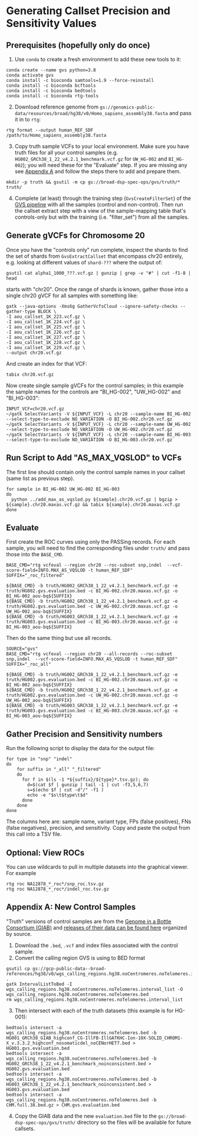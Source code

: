 # Generating Callset Precision and Sensitivity Values
## Prerequisites (hopefully only do once)
1. Use `conda` to create a fresh environment to add these new tools to it:
 ```
 conda create --name gvs python=3.8
 conda activate gvs
 conda install -c bioconda samtools=1.9 --force-reinstall
 conda install -c bioconda bcftools
 conda install -c bioconda bedtools
 conda install -c bioconda rtg-tools
```
2. Download reference genome from `gs://genomics-public-data/resources/broad/hg38/v0/Homo_sapiens_assembly38.fasta` and pass it in to `rtg`:
```
rtg format --output human_REF_SDF /path/to/Homo_sapiens_assembly38.fasta
```
3. Copy truth sample VCFs to your local environment. Make sure you have truth files for all your control samples (e.g. `HG002_GRCh38_1_22_v4.2.1_benchmark.vcf.gz` for `UW_HG-002` and `BI_HG-002`); you will need these for the "Evaluate" step.  If you are missing any see [Appendix A](#appendix-a-new-control-samples) and follow the steps there to add and prepare them.
```
mkdir -p truth && gsutil -m cp gs://broad-dsp-spec-ops/gvs/truth/* truth/
```
4. Complete (at least) through the training step (`GvsCreateFilterSet`) of the [GVS pipeline](../AOU_DELIVERABLES.md) with all the samples (control and non-control).  Then run the callset extract step with a view of the sample-mapping table that's controls-only but with the training (i.e. "filter_set") from all the samples.
## Generate gVCFs for Chromosome 20
Once you have the "controls only" run complete, inspect the shards to find the set of shards from `GvsExtractCallset` that encompass chr20 entirely, e.g. looking at different values of `shard-???` where the output of:
```
gsutil cat alpha1_1000_???.vcf.gz | gunzip | grep -v "#" | cut -f1-8 | head
```
starts with "chr20". Once the range of shards is known, gather those into a single chr20 gVCF for all samples with something like:
```
gatk --java-options -Xms6g GatherVcfsCloud --ignore-safety-checks --gather-type BLOCK \
-I aou_callset_1K_223.vcf.gz \
-I aou_callset_1K_224.vcf.gz \
-I aou_callset_1K_225.vcf.gz \
-I aou_callset_1K_226.vcf.gz \
-I aou_callset_1K_227.vcf.gz \
-I aou_callset_1K_228.vcf.gz \
-I aou_callset_1K_229.vcf.gz \
--output chr20.vcf.gz
```
And create an index for that VCF:
```
tabix chr20.vcf.gz
```
Now create single sample gVCFs for the control samples; in this example the sample names for the controls are "BI_HG-002", "UW_HG-002" and "BI_HG-003":
```
INPUT_VCF=chr20.vcf.gz
~/gatk SelectVariants -V ${INPUT_VCF} -L chr20 --sample-name BI_HG-002 --select-type-to-exclude NO_VARIATION -O BI_HG-002.chr20.vcf.gz
~/gatk SelectVariants -V ${INPUT_VCF} -L chr20 --sample-name UW_HG-002 --select-type-to-exclude NO_VARIATION -O UW_HG-002.chr20.vcf.gz
~/gatk SelectVariants -V ${INPUT_VCF} -L chr20 --sample-name BI_HG-003 --select-type-to-exclude NO_VARIATION -O BI_HG-003.chr20.vcf.gz
```
## Run Script to Add "AS_MAX_VQSLOD" to VCFs
The first line should contain only the control sample names in your callset (same list as previous step).
```
for sample in BI_HG-002 UW_HG-002 BI_HG-003
do
  python ../add_max_as_vqslod.py ${sample}.chr20.vcf.gz | bgzip > ${sample}.chr20.maxas.vcf.gz && tabix ${sample}.chr20.maxas.vcf.gz
done
```
## Evaluate
First create the ROC curves using only the PASSing records.  For each sample, you will need to find the corresponding files under `truth/` and pass those into the `BASE_CMD`.

```
BASE_CMD="rtg vcfeval --region chr20 --roc-subset snp,indel  --vcf-score-field=INFO.MAX_AS_VQSLOD -t human_REF_SDF"
SUFFIX="_roc_filtered"

${BASE_CMD} -b truth/HG002_GRCh38_1_22_v4.2.1_benchmark.vcf.gz -e truth/HG002.gvs.evaluation.bed -c BI_HG-002.chr20.maxas.vcf.gz -o BI_HG-002_aou-bq${SUFFIX}
${BASE_CMD} -b truth/HG002_GRCh38_1_22_v4.2.1_benchmark.vcf.gz -e truth/HG002.gvs.evaluation.bed -c UW_HG-002.chr20.maxas.vcf.gz -o UW_HG-002_aou-bq${SUFFIX}
${BASE_CMD} -b truth/HG003_GRCh38_1_22_v4.2.1_benchmark.vcf.gz -e truth/HG003.gvs.evaluation.bed -c BI_HG-003.chr20.maxas.vcf.gz -o BI_HG-003_aou-bq${SUFFIX}
```
Then do the same thing but use all records.
```
SOURCE="gvs"
BASE_CMD="rtg vcfeval --region chr20 --all-records --roc-subset snp,indel  --vcf-score-field=INFO.MAX_AS_VQSLOD -t human_REF_SDF"
SUFFIX="_roc_all"

${BASE_CMD} -b truth/HG002_GRCh38_1_22_v4.2.1_benchmark.vcf.gz -e truth/HG002.gvs.evaluation.bed -c BI_HG-002.chr20.maxas.vcf.gz -o BI_HG-002_aou-bq${SUFFIX}
${BASE_CMD} -b truth/HG002_GRCh38_1_22_v4.2.1_benchmark.vcf.gz -e truth/HG002.gvs.evaluation.bed -c UW_HG-002.chr20.maxas.vcf.gz -o UW_HG-002_aou-bq${SUFFIX}
${BASE_CMD} -b truth/HG003_GRCh38_1_22_v4.2.1_benchmark.vcf.gz -e truth/HG003.gvs.evaluation.bed -c BI_HG-003.chr20.maxas.vcf.gz -o BI_HG-003_aou-bq${SUFFIX}
```
## Gather Precision and Sensitivity numbers
Run the following script to display the data for the output file:
```
for type in "snp" "indel"
do
    for suffix in "_all" "_filtered"
    do
      for f in $(ls -1 *${suffix}/${type}*.tsv.gz); do
        d=$(cat $f | gunzip | tail -1 | cut -f3,5,6,7)
        s=$(echo $f | cut -d"/" -f1 )
        echo -e "$s\t$type\t$d"
      done
    done
done

```
The columns here are: sample name, variant type, FPs (false positives), FNs (false negatives), precision, and sensitivity. Copy and paste the output from this call into a TSV file.
## Optional: View ROCs
You can use wildcards to pull in multiple datasets into the graphical viewer. For example
```
rtg roc NA12878_*_roc*/snp_roc.tsv.gz 
rtg roc NA12878_*_roc*/indel_roc.tsv.gz 
```
## Appendix A: New Control Samples
"Truth" versions of control samples are from the [Genome in a Bottle Consortium (GIAB)](https://www.nist.gov/programs-projects/genome-bottle) and [releases of their data can be found here](https://ftp-trace.ncbi.nlm.nih.gov/giab/ftp/release/) organized by source.
1. Download the `.bed`, `.vcf` and index files associated with the control sample.
2. Convert the calling region GVS is using to BED format
```
gsutil cp gs://gcp-public-data--broad-references/hg38/v0/wgs_calling_regions.hg38.noCentromeres.noTelomeres.interval_list .
gatk IntervalListToBed -I wgs_calling_regions.hg38.noCentromeres.noTelomeres.interval_list -O wgs_calling_regions.hg38.noCentromeres.noTelomeres.bed
rm wgs_calling_regions.hg38.noCentromeres.noTelomeres.interval_list
```
3. Then intersect with each of the truth datasets (this example is for HG-001):
```
bedtools intersect -a wgs_calling_regions.hg38.noCentromeres.noTelomeres.bed -b HG001_GRCh38_GIAB_highconf_CG-IllFB-IllGATKHC-Ion-10X-SOLID_CHROM1-X_v.3.3.2_highconf_nosomaticdel_noCENorHET7.bed > HG001.gvs.evaluation.bed
bedtools intersect -a wgs_calling_regions.hg38.noCentromeres.noTelomeres.bed -b HG002_GRCh38_1_22_v4.2.1_benchmark_noinconsistent.bed > HG002.gvs.evaluation.bed
bedtools intersect -a wgs_calling_regions.hg38.noCentromeres.noTelomeres.bed -b HG003_GRCh38_1_22_v4.2.1_benchmark_noinconsistent.bed > HG003.gvs.evaluation.bed
bedtools intersect -a wgs_calling_regions.hg38.noCentromeres.noTelomeres.bed -b CHM.full.38.bed.gz > CHM.gvs.evaluation.bed
```
4. Copy the GIAB data and the new `evaluation.bed` file to the `gs://broad-dsp-spec-ops/gvs/truth/` directory so the files will be available for future callsets.
